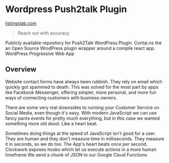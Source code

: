 
# Wordpress Push2talk Plugin

[listingslab.com](https://listingslab.com/work/wordpress/plugins/push2talk/)

> Reach out with accuracy

Publicly available repository for Push2Talk WordPress Plugin. Contai.ns the an Open Source WrodPress plugin wrapper around a compile react app. WordPress Progressive Web App

## Overview

Website contact forms have always been rubbish. They rely on email which quickly got spammed to death. This was solved for the most part by apps like Facebook Messenger, offering simpler, more personal, and more fun ways of connecting customers with business owners.

There are some very real downsides to running your Customer Service on Social Media, even though it's easy. With modern JavaScript we can use fancy pants events for pretty much everything, but in this case we wanted something more old skool. Like a heart beat. 

Sometimes doing things at the speed of JavaScript isn't good for a user. They are human and they don't measure time in milliseconds. They measure it in seconds, so we do too. The App's heart beats once per second. Clockwork exposes hooks which let us execute actions in a more human timeframe We send a chunk of JSON to our Google Cloud Functions